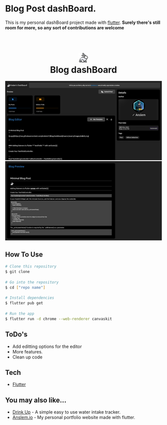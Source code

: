 # Blog Post dashBoard.

This is my personal dashBoard project made with [flutter](https://flutter.dev).
**Surely there's still room for more, so any sort of contributions are welcome**

<h1 align="center">
  <br>
  <img src="./assets/images/rabbit.png" width="30"/>
  <br>
  Blog dashBoard
  <br>
</h1>

<img src="./preview/Web capture_8-11-2022_212252_localhost.jpeg"/>
<img src="./preview/Web capture_8-11-2022_212313_localhost.jpeg"/>

## How To Use

```bash
# Clone this repository
$ git clone

# Go into the repository
$ cd ["repo name"]

# Install dependencies
$ flutter pub get

# Run the app
$ flutter run -d chrome --web-renderer canvaskit
```

## ToDo's

- Add editting options for the editor
- More features.
- Clean up code

## Tech

- [Flutter](http://flutter.dev/)

## You may also like...

- [Drink Up]() - A simple easy to use water intake tracker.
- [Anslem.io]() - My personal portfolio website made with flutter.
